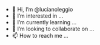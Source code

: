 - 👋 Hi, I’m @lucianoleggio
- 👀 I’m interested in ...
- 🌱 I’m currently learning ...
- 💞️ I’m looking to collaborate on ...
- 📫 How to reach me ...

<!---
lucianoleggio/lucianoleggio is a ✨ special ✨ repository because its `README.md` (this file) appears on your GitHub profile.
You can click the Preview link to take a look at your changes.
--->
